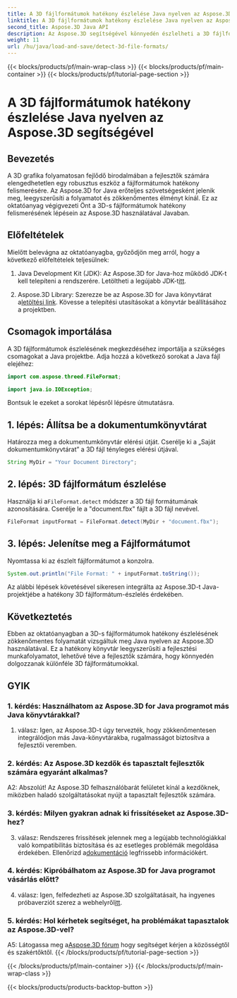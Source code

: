 ```yaml
---
title: A 3D fájlformátumok hatékony észlelése Java nyelven az Aspose.3D segítségével
linktitle: A 3D fájlformátumok hatékony észlelése Java nyelven az Aspose.3D segítségével
second_title: Aspose.3D Java API
description: Az Aspose.3D segítségével könnyedén észlelheti a 3D fájlformátumokat Java nyelven. Egyszerűsítse fejlesztési folyamatát ezzel a hatékony könyvtárral.
weight: 11
url: /hu/java/load-and-save/detect-3d-file-formats/
---
```


{{< blocks/products/pf/main-wrap-class >}}
{{< blocks/products/pf/main-container >}}
{{< blocks/products/pf/tutorial-page-section >}}

# A 3D fájlformátumok hatékony észlelése Java nyelven az Aspose.3D segítségével

## Bevezetés

A 3D grafika folyamatosan fejlődő birodalmában a fejlesztők számára elengedhetetlen egy robusztus eszköz a fájlformátumok hatékony felismerésére. Az Aspose.3D for Java erőteljes szövetségesként jelenik meg, leegyszerűsíti a folyamatot és zökkenőmentes élményt kínál. Ez az oktatóanyag végigvezeti Önt a 3D-s fájlformátumok hatékony felismerésének lépésein az Aspose.3D használatával Javaban.

## Előfeltételek

Mielőtt belevágna az oktatóanyagba, győződjön meg arról, hogy a következő előfeltételek teljesülnek:

1. Java Development Kit (JDK): Az Aspose.3D for Java-hoz működő JDK-t kell telepíteni a rendszerére. Letöltheti a legújabb JDK-t[itt](https://www.oracle.com/java/technologies/javase-downloads.html).

2.  Aspose.3D Library: Szerezze be az Aspose.3D for Java könyvtárat a[letöltési link](https://releases.aspose.com/3d/java/). Kövesse a telepítési utasításokat a könyvtár beállításához a projektben.

## Csomagok importálása

A 3D fájlformátumok észlelésének megkezdéséhez importálja a szükséges csomagokat a Java projektbe. Adja hozzá a következő sorokat a Java fájl elejéhez:

```java
import com.aspose.threed.FileFormat;

import java.io.IOException;
```

Bontsuk le ezeket a sorokat lépésről lépésre útmutatásra.

## 1. lépés: Állítsa be a dokumentumkönyvtárat

Határozza meg a dokumentumkönyvtár elérési útját. Cserélje ki a „Saját dokumentumkönyvtárat” a 3D fájl tényleges elérési útjával.

```java
String MyDir = "Your Document Directory";
```

## 2. lépés: 3D fájlformátum észlelése

 Használja ki a`FileFormat.detect` módszer a 3D fájl formátumának azonosítására. Cserélje le a "document.fbx" fájlt a 3D fájl nevével.

```java
FileFormat inputFormat = FileFormat.detect(MyDir + "document.fbx");
```

## 3. lépés: Jelenítse meg a Fájlformátumot

Nyomtassa ki az észlelt fájlformátumot a konzolra.

```java
System.out.println("File Format: " + inputFormat.toString());
```

Az alábbi lépések követésével sikeresen integrálta az Aspose.3D-t Java-projektjébe a hatékony 3D fájlformátum-észlelés érdekében.

## Következtetés

Ebben az oktatóanyagban a 3D-s fájlformátumok hatékony észlelésének zökkenőmentes folyamatát vizsgáltuk meg Java nyelven az Aspose.3D használatával. Ez a hatékony könyvtár leegyszerűsíti a fejlesztési munkafolyamatot, lehetővé téve a fejlesztők számára, hogy könnyedén dolgozzanak különféle 3D fájlformátumokkal.

## GYIK

### 1. kérdés: Használhatom az Aspose.3D for Java programot más Java könyvtárakkal?

1. válasz: Igen, az Aspose.3D-t úgy tervezték, hogy zökkenőmentesen integrálódjon más Java-könyvtárakba, rugalmasságot biztosítva a fejlesztői veremben.

### 2. kérdés: Az Aspose.3D kezdők és tapasztalt fejlesztők számára egyaránt alkalmas?

A2: Abszolút! Az Aspose.3D felhasználóbarát felületet kínál a kezdőknek, miközben haladó szolgáltatásokat nyújt a tapasztalt fejlesztők számára.

### 3. kérdés: Milyen gyakran adnak ki frissítéseket az Aspose.3D-hez?

 3. válasz: Rendszeres frissítések jelennek meg a legújabb technológiákkal való kompatibilitás biztosítása és az esetleges problémák megoldása érdekében. Ellenőrizd a[dokumentáció](https://reference.aspose.com/3d/java/) legfrissebb információkért.

### 4. kérdés: Kipróbálhatom az Aspose.3D for Java programot vásárlás előtt?

 4. válasz: Igen, felfedezheti az Aspose.3D szolgáltatásait, ha ingyenes próbaverziót szerez a webhelyről[itt](https://releases.aspose.com/).

### 5. kérdés: Hol kérhetek segítséget, ha problémákat tapasztalok az Aspose.3D-vel?

 A5: Látogassa meg a[Aspose.3D fórum](https://forum.aspose.com/c/3d/18) hogy segítséget kérjen a közösségtől és szakértőktől.
{{< /blocks/products/pf/tutorial-page-section >}}

{{< /blocks/products/pf/main-container >}}
{{< /blocks/products/pf/main-wrap-class >}}

{{< blocks/products/products-backtop-button >}}
